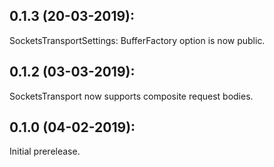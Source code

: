 ## 0.1.3 (20-03-2019): 

SocketsTransportSettings: BufferFactory option is now public.

## 0.1.2 (03-03-2019): 

SocketsTransport now supports composite request bodies.

## 0.1.0 (04-02-2019): 

Initial prerelease.